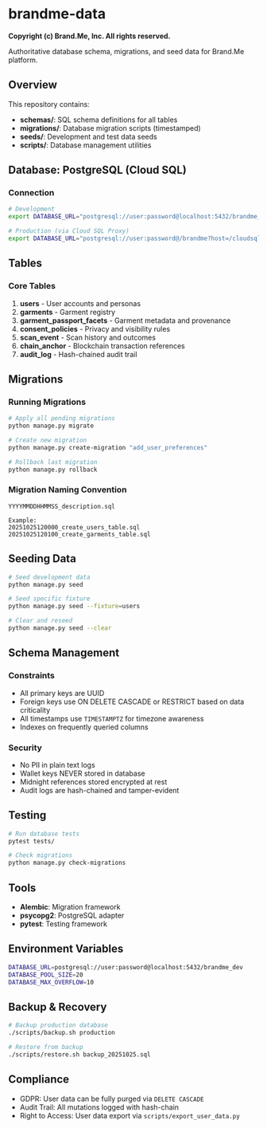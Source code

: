 # brandme-data

**Copyright (c) Brand.Me, Inc. All rights reserved.**

Authoritative database schema, migrations, and seed data for Brand.Me platform.

## Overview

This repository contains:

- **schemas/**: SQL schema definitions for all tables
- **migrations/**: Database migration scripts (timestamped)
- **seeds/**: Development and test data seeds
- **scripts/**: Database management utilities

## Database: PostgreSQL (Cloud SQL)

### Connection

```bash
# Development
export DATABASE_URL="postgresql://user:password@localhost:5432/brandme_dev"

# Production (via Cloud SQL Proxy)
export DATABASE_URL="postgresql://user:password@/brandme?host=/cloudsql/PROJECT:REGION:INSTANCE"
```

## Tables

### Core Tables

1. **users** - User accounts and personas
2. **garments** - Garment registry
3. **garment_passport_facets** - Garment metadata and provenance
4. **consent_policies** - Privacy and visibility rules
5. **scan_event** - Scan history and outcomes
6. **chain_anchor** - Blockchain transaction references
7. **audit_log** - Hash-chained audit trail

## Migrations

### Running Migrations

```bash
# Apply all pending migrations
python manage.py migrate

# Create new migration
python manage.py create-migration "add_user_preferences"

# Rollback last migration
python manage.py rollback
```

### Migration Naming Convention

```
YYYYMMDDHHMMSS_description.sql

Example:
20251025120000_create_users_table.sql
20251025120100_create_garments_table.sql
```

## Seeding Data

```bash
# Seed development data
python manage.py seed

# Seed specific fixture
python manage.py seed --fixture=users

# Clear and reseed
python manage.py seed --clear
```

## Schema Management

### Constraints

- All primary keys are UUID
- Foreign keys use ON DELETE CASCADE or RESTRICT based on data criticality
- All timestamps use `TIMESTAMPTZ` for timezone awareness
- Indexes on frequently queried columns

### Security

- No PII in plain text logs
- Wallet keys NEVER stored in database
- Midnight references stored encrypted at rest
- Audit logs are hash-chained and tamper-evident

## Testing

```bash
# Run database tests
pytest tests/

# Check migrations
python manage.py check-migrations
```

## Tools

- **Alembic**: Migration framework
- **psycopg2**: PostgreSQL adapter
- **pytest**: Testing framework

## Environment Variables

```bash
DATABASE_URL=postgresql://user:password@localhost:5432/brandme_dev
DATABASE_POOL_SIZE=20
DATABASE_MAX_OVERFLOW=10
```

## Backup & Recovery

```bash
# Backup production database
./scripts/backup.sh production

# Restore from backup
./scripts/restore.sh backup_20251025.sql
```

## Compliance

- GDPR: User data can be fully purged via `DELETE CASCADE`
- Audit Trail: All mutations logged with hash-chain
- Right to Access: User data export via `scripts/export_user_data.py`
